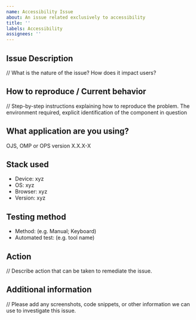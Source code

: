 ```yaml
---
name: Accessibility Issue
about: An issue related exclusively to accessibility
title: ''
labels: Accessibility
assignees: ''
---
```


## Issue Description
// What is the nature of the issue? How does it impact users?

## How to reproduce / Current behavior
// Step-by-step instructions explaining how to reproduce the problem. The environment required, explicit identification of the component in question

## What application are you using?
 OJS, OMP or OPS version X.X.X-X

## Stack used 
- Device: xyz
- OS: xyz
- Browser: xyz
- Version: xyz

## Testing method
- Method: (e.g. Manual; Keyboard)
- Automated test: (e.g. tool name)

## Action
// Describe action that can be taken to remediate the issue.

## Additional information
// Please add any screenshots, code snippets, or other information we can use to investigate this issue.
